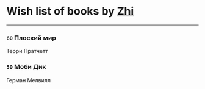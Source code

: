 # Wish list of books by [Zhi](https://plus.google.com/104502610850806942588)
---

### `60` Плоский мир
Терри Пратчетт

### `50` Моби Дик
Герман Мелвилл

